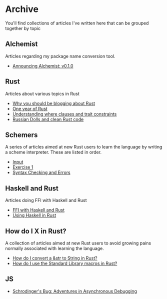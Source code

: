<div class="archive">

# Archive

You'll find collections of articles I've written here that can be
grouped together by topic

## Alchemist
Articles regarding my package name conversion tool.

- [Announcing Alchemist: v0.1.0](/posts/announcing-alchemist.html)

## Rust
Articles about various topics in Rust
- [Why you should be blogging about
  Rust](/posts/blog-about-rust.html)
- [One year of
  Rust](/posts/1-year-of-rust.html)
- [Understanding where clauses and trait
  constraints](/posts/understanding-where-clauses.html)
- [Russian Dolls and clean Rust code](/posts/russian-dolls.html)

## Schemers
A series of articles aimed at new Rust users to learn the language
by writing a scheme interpreter. These are listed in order.
- [Input](/posts/scheme-input.html)
- [Exercise 1](/posts/scheme-ex1.html)
- [Syntax Checking and Errors](/posts/scheme-error.html)

## Haskell and Rust
Articles doing FFI with Haskell and Rust
- [FFI with Haskell and
  Rust](/posts/haskell-rust.html)
- [Using Haskell in
  Rust](/posts/rust-haskell.html)

## How do I X in Rust?
A collection of articles aimed at new Rust users to avoid growing pains
normally associated with learning the language.

- [How do I convert a &str to String in
  Rust?](/posts/how-do-i-str-string.html)
- [How do I use the Standard Library macros in
  Rust?](/posts/how-do-i-std-macros.html)


## JS
- [Schrodinger's Bug: Adventures in Asynchronous
  Debugging](/posts/schrodingers-bug.html)

</div>
